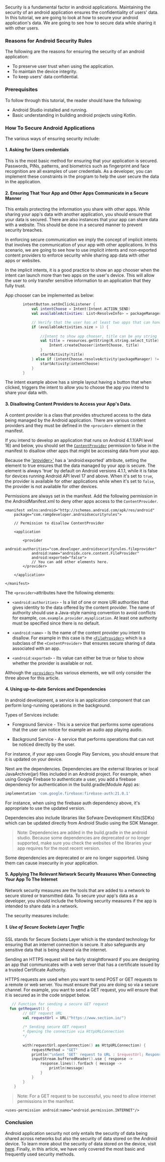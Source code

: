 Security is a fundamental factor in android applications. Maintaining the security of an android application ensures the confidentiality of users' data. In this tutorial, we are going to look at how to secure your android application's data. We are going to see how to secure data while sharing it with other users.

### Reasons for Android Security Rules
The following are the reasons for ensuring the security of an android application:
- To preserve user trust when using the application.
- To maintain the device integrity.
- To keep users' data confidential.

### Prerequisites
To follow through this tutorial, the reader should have the following:
- Android Studio installed and running.
- Basic understanding in building android projects using Kotlin.

### How To Secure Android Applications
The various ways of ensuring security include: 

#### 1. Asking for Users credentials
This is the most basic method for ensuring that your application is secured. Passwords, PINs, patterns, and biometrics such as fingerprint and face recognition are all examples of user credentials. 
As a developer, you can implement these constraints in the program to help the user secure the data in the application.

#### 2. Ensuring That Your App and Other Apps Communicate in a Secure Manner 

This entails protecting the information you share with other apps.  While sharing your app's data with another application, you should ensure that your data is secured. There are also instances that your app can share data with a website. This should be done in a secured manner to prevent security breaches.

In enforcing secure communication we imply the concept of implicit intents that involves the communication of your app with other applications. In this scenario, we are going to see how to use implicit intents and non-exported content providers to enforce security while sharing app data with other apps or websites.

In the implicit intents, it is a good practice to show an app chooser when the intent can launch more than two apps on the user's device. This will allow the user to only transfer sensitive information to an application that they fully trust.

App chooser can be implemented as below:
```kotlin
        intentButton.setOnClickListener {
            val intentChoose = Intent(Intent.ACTION_SEND)
            val availableActivities: List<ResolveInfo> = packageManager.queryIntentActivities(intentChoose, PackageManager.MATCH_ALL)

            // Verify that the user has at least two apps that can handle the intent
            if (availableActivities.size > 1) {
                
                //Intent to show app chooser, title can be any string
                val title = resources.getString(R.string.select_title).let { title ->
                    Intent.createChooser(intentChoose, title)
                }
                startActivity(title)
            } else if (intentChoose.resolveActivity(packageManager) != null) {
                startActivity(intentChoose)
            }
        }
```
The intent example above has a simple layout having a button that when clicked, triggers the intent to allow you to choose the app you intend to share your data with.

#### 3. Disallowing Content Providers to Access your App's Data.
A content provider is a class that provides structured access to the data being managed by the Android application. There are various content providers and they must be defined in the `<provider>` element in the manifest.

If you intend to develop an application that runs on Android 4.1.1(API level 16) and below, you should set the [`ContentProvider`](https://developer.android.com/reference/android/content/ContentProvider) permission to false in the manifest to disallow other apps that might be accessing data from your app.

Because the ['provider>'](https://developer.android.com/guide/topics/manifest/provider-element)  has a 'android:exported' attribute,
setting the element to true ensures that the data managed by your app is secure. The element is always 'true' by default on Android versions 4.1.1, while it is false for devices running Android API level 17 and above.  When it's set to `true`, the provider is available for other applications while when it's set to `false`, the provider is not available for other devices.

Permissions are always set in the manifest. Add the following permission in the AndroidManifest.xml to deny other apps access to the `ContentProvider`.

```manifest
<manifest xmlns:android="http://schemas.android.com/apk/res/android"
    package="com.ramgdeveloper.androidsecurityrules">
    
    // Permission to disallow ContentProvider
    
    <application
       
        <provider
            android:authorities="com.developer.androidsecurityrules.fileprovider"
            android:name="androidx.core.content.FileProvider"
            android:exported="false">
            // You can add other elements here.
        </provider>
       
    </application>

</manifest>
```
The `<provider>`attributes have the following elements:
- `<android:authorities>` - Is a list of one or more URI authorities that gives identity to the data offered by the content provider. The name of authority should use a Java-style naming convention to avoid conflicts for example, `com.example.provider.myaplication`. At least one authority must be specified since there is no default.

- `<android:name>` - Is the name of the content provider you intent to disallow. For example in this case is the [`<FileProvider>`](https://developer.android.com/reference/androidx/core/content/FileProvider) which is a subclass of the `<ContentProvider>` that ensures secure sharing of data associated with an app.

- `<android:exported>` - Its value can either be true or false to show whether the provider is available or not.

Although the [`<provider>`](https://developer.android.com/guide/topics/manifest/provider-element#auth) has various elements, we will only consider the three above for this article.

#### 4. Using up-to-date Services and Dependencies 
In android development, a service is an application component that can perform long-running operations in the background.

Types of Services include:
- Foreground Service - This is a service that performs some operations that the user can notice for example an audio app playing audio.

- Background Service - A service that performs operations that can not be noticed directly by the user.

For instance, if your app uses Google Play Services, you should ensure that it is updated on your device.

Next are the dependencies. Dependencies are the external libraries or local JavaArchive(jar) files included in an Android project. For example, when using Google Firebase to authenticate a user, you add a firebase dependency for authentication in the build.gradle(Module App) as:

```gradle
implementation 'com.google.firebase:firebase-auth:21.0.1'
```
For instance, when using the firebase auth dependency above, it's appropriate to use the updated version.

Dependencies also include libraries like Sofware Development Kits(SDKs) which can be updated directly from Android Studio using the SDK Manager.

>Note: Dependencies are added in the build.gradle in the android studio. Because some dependencies are deprecated or no longer supported, make sure you check the websites of the libraries your app requires for the most recent version. 

Some dependencies are deprecated or are no longer supported. Using them can cause insecurity in your application.

#### 5. Applying The Relevant Network Security Measures When Connecting Your App To The Internet
Network security measures are the tools that are added to a network to secure stored or transmitted data. To secure your app's data as a developer, you should include the following security measures if the app is intended to share data in a network.

The security measures include:
##### 1. Use of Secure Sockets Layer Traffic
SSL stands for Secure Sockets Layer which is the standard technology for ensuring that an internet connection is secure. It also safeguards any sensitive data that is being shared via the internet.

Sending an HTTPS request will be fairly straightforward if you are designing an app that communicates with a web server that has a certificate issued by a trusted Certificate Authority. 

HTTPS requests are used when you want to send POST or GET requests to a remote or web server. You must ensure that you are doing so via a secure channel. For example, you want to send a GET request, you will ensure that it is secured as in the code snippet below.
```kotlin
   // Function for sending a secure GET request
  fun getRequest() {
        // GET request URL
        val requestUrl = URL("https://www.section.io/")
        
        /* Sending secure GET request
        * Opening the connection via HttpURLConnection
        */
        
        with(requestUrl.openConnection() as HttpURLConnection) {
            requestMethod = "GET"
            println("\nSent 'GET' request to URL : $requestUrl; Response Code : $responseCode")
            inputStream.bufferedReader().use { response -> 
                response.lines().forEach { message ->
                    println(message)
                }
            }
        }
    }
```
> Note: For a GET request to be successful, you need to allow internet permissions in the manifest.
```manifest
<uses-permission android:name="android.permission.INTERNET"/>
```
### Conclusion
Android application security not only entails the security of data being shared across networks but also the security of data stored on the Android device. To learn more about the security of data stored on the device, visit [here](https://developer.android.com/topic/security/best-practices). Finally, in this article, we have only covered the most basic and frequently used security methods.
